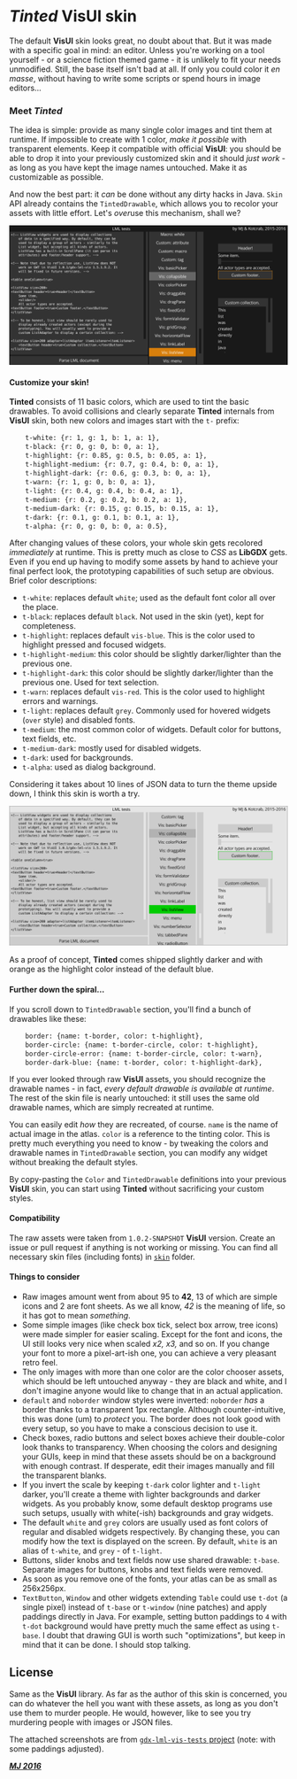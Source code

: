 # *Tinted* VisUI skin

The default **VisUI** skin looks great, no doubt about that. But it was made with a specific goal in mind: an editor. Unless you're working on a tool yourself - or a science fiction themed game - it is unlikely to fit your needs unmodified. Still, the base itself isn't bad at all. If only you could color it *en masse*, without having to write some scripts or spend hours in image editors...

### Meet *Tinted*

The idea is simple: provide as many single color images and tint them at runtime. If impossible to create with 1 color, *make it possible* with transparent elements. Keep it compatible with official **VisUI**: you should be able to drop it into your previously customized skin and it should *just work* - as long as you have kept the image names untouched. Make it as customizable as possible.

And now the best part: it *can* be done without any dirty hacks in Java. `Skin` API already contains the `TintedDrawable`, which allows you to recolor your assets with little effort. Let's *over*use this mechanism, shall we?

![Tinted](tinted-dark.png)

#### Customize your skin!

**Tinted** consists of 11 basic colors, which are used to tint the basic drawables. To avoid collisions and clearly separate **Tinted** internals from **VisUI** skin, both new colors and images start with the `t-` prefix:
```
	t-white: {r: 1, g: 1, b: 1, a: 1},
	t-black: {r: 0, g: 0, b: 0, a: 1},
	t-highlight: {r: 0.85, g: 0.5, b: 0.05, a: 1},
	t-highlight-medium: {r: 0.7, g: 0.4, b: 0, a: 1},
	t-highlight-dark: {r: 0.6, g: 0.3, b: 0, a: 1},
	t-warn: {r: 1, g: 0, b: 0, a: 1},
	t-light: {r: 0.4, g: 0.4, b: 0.4, a: 1},
	t-medium: {r: 0.2, g: 0.2, b: 0.2, a: 1},
	t-medium-dark: {r: 0.15, g: 0.15, b: 0.15, a: 1},
	t-dark: {r: 0.1, g: 0.1, b: 0.1, a: 1},
	t-alpha: {r: 0, g: 0, b: 0, a: 0.5},
```

After changing values of these colors, your whole skin gets recolored *immediately* at runtime. This is pretty much as close to *CSS* as **LibGDX** gets. Even if you end up having to modify some assets by hand to achieve your final perfect look, the prototyping capabilities of such setup are obvious. Brief color descriptions:

- `t-white`: replaces default `white`; used as the default font color all over the place.
- `t-black`: replaces default `black`. Not used in the skin (yet), kept for completeness.
- `t-highlight`: replaces default `vis-blue`. This is the color used to highlight pressed and focused widgets.
- `t-highlight-medium`: this color should be slightly darker/lighter than the previous one.
- `t-highlight-dark`: this color should be slightly darker/lighter than the previous one. Used for text selection.
- `t-warn`: replaces default `vis-red`. This is the color used to highlight errors and warnings.
- `t-light`: replaces default `grey`. Commonly used for hovered widgets (`over` style) and disabled fonts.
- `t-medium`: the most common color of widgets. Default color for buttons, text fields, etc.
- `t-medium-dark`: mostly used for disabled widgets.
- `t-dark`: used for backgrounds.
- `t-alpha`: used as dialog background.

Considering it takes about 10 lines of JSON data to turn the theme upside down, I think this skin is worth a try.

![Tinted](tinted-white.png)

As a proof of concept, **Tinted** comes shipped slightly darker and with orange as the highlight color instead of the default blue.

#### Further down the spiral...

If you scroll down to `TintedDrawable` section, you'll find a bunch of drawables like these:
```
	border: {name: t-border, color: t-highlight},
	border-circle: {name: t-border-circle, color: t-highlight},
	border-circle-error: {name: t-border-circle, color: t-warn},
	border-dark-blue: {name: t-border, color: t-highlight-dark},
```

If you ever looked through raw **VisUI** assets, you should recognize the drawable names - in fact, *every default drawable is available at runtime*. The rest of the skin file is nearly untouched: it still uses the same old drawable names, which are simply recreated at runtime.

You can easily edit *how* they are recreated, of course. `name` is the name of actual image in the atlas. `color` is a reference to the tinting color. This is pretty much everything you need to know - by tweaking the colors and drawable names in `TintedDrawable` section, you can modify any widget without breaking the default styles.

By copy-pasting the `Color` and `TintedDrawable` definitions into your previous **VisUI** skin, you can start using **Tinted** without sacrificing your custom styles.

#### Compatibility

The raw assets were taken from `1.0.2-SNAPSHOT` **VisUI** version. Create an issue or pull request if anything is not working or missing. You can find all necessary skin files (including fonts) in [`skin`](skin) folder.

#### Things to consider

- Raw images amount went from about 95 to **42**, 13 of which are simple icons and 2 are font sheets. As we all know, *42* is the meaning of life, so it has got to mean *something*.
- Some simple images (like check box tick, select box arrow, tree icons) were made simpler for easier scaling. Except for the font and icons, the UI still looks very nice when scaled *x2, x3,* and so on. If you change your font to more a pixel-art-ish one, you can achieve a very pleasant retro feel.
- The only images with more than one color are the color chooser assets, which should be left untouched anyway - they are black and white, and I don't imagine anyone would like to change that in an actual application.
- `default` and `noborder` window styles were inverted: `noborder` *has* a border thanks to a transparent 1px rectangle. Although counter-intuitive, this was done (um) to *protect* you. The border does not look good with every setup, so you have to make a conscious decision to use it.
- Check boxes, radio buttons and select boxes achieve their double-color look thanks to transparency. When choosing the colors and designing your GUIs, keep in mind that these assets should be on a background with enough contrast. If desperate, edit their images manually and fill the transparent blanks.
- If you invert the scale by keeping `t-dark` color lighter and `t-light` darker, you'll create a theme with lighter backgrounds and darker widgets. As you probably know, some default desktop programs use such setups, usually with white(-ish) backgrounds and gray widgets.
- The default `white` and `grey` colors are usually used as font colors of regular and disabled widgets respectively. By changing these, you can modify how the text is displayed on the screen. By default, `white` is an alias of `t-white`, and `grey` - of `t-light`.
- Buttons, slider knobs and text fields now use shared drawable: `t-base`. Separate images for buttons, knobs and text fields were removed.
- As soon as you remove one of the fonts, your atlas can be as small as 256x256px.
- `TextButton`, `Window` and other widgets extending `Table` could use `t-dot` (a single pixel) instead of `t-base` or `t-window` (nine patches) and apply paddings directly in Java. For example, setting button paddings to `4` with `t-dot` background would have pretty much the same effect as using `t-base`. I doubt that drawing GUI is worth such "optimizations", but keep in mind that it can be done. I should stop talking.

## License

Same as the **VisUI** library. As far as the author of this skin is concerned, you can do whatever the hell you want with these assets, as long as you don't use them to murder people. He would, however, like to see you try murdering people with images or JSON files.

The attached screenshots are from [`gdx-lml-vis-tests` project](https://github.com/czyzby/gdx-lml/tree/master/examples/gdx-lml-vis-tests) (note: with some paddings adjusted).

***[MJ 2016](https://github.com/czyzby/gdx-lml)***
